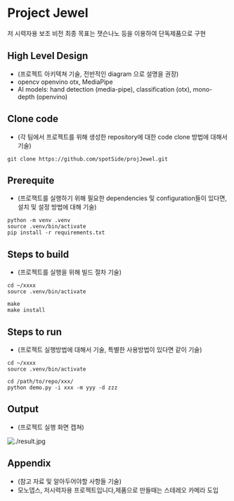 # Project Jewel

저 시력자용 보조 비전
최종 목표는 잿슨나노 등을 이용하여 단독제품으로 구현

## High Level Design

* (프로젝트 아키텍쳐 기술, 전반적인 diagram 으로 설명을 권장)
* opencv openvino otx, MediaPipe
* AI models: hand detection (media-pipe), classification (otx), mono-depth (openvino) 

## Clone code

* (각 팀에서 프로젝트를 위해 생성한 repository에 대한 code clone 방법에 대해서 기술)

```shell
git clone https://github.com/spotSide/projJewel.git
```

## Prerequite

* (프로잭트를 실행하기 위해 필요한 dependencies 및 configuration들이 있다면, 설치 및 설정 방법에 대해 기술)

```shell
python -m venv .venv
source .venv/bin/activate
pip install -r requirements.txt
```

## Steps to build

* (프로젝트를 실행을 위해 빌드 절차 기술)

```shell
cd ~/xxxx
source .venv/bin/activate

make
make install
```

## Steps to run

* (프로젝트 실행방법에 대해서 기술, 특별한 사용방법이 있다면 같이 기술)

```shell
cd ~/xxxx
source .venv/bin/activate

cd /path/to/repo/xxx/
python demo.py -i xxx -m yyy -d zzz
```

## Output

* (프로젝트 실행 화면 캡쳐)

![./result.jpg](./result.jpg)

## Appendix

* (참고 자료 및 알아두어야할 사항들 기술)
* 모노뎁스, 저시력자용 프로젝트입니다,제품으로 만들때는 스테레오 카메라 도입
